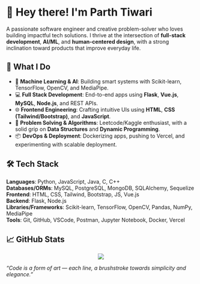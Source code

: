 # 👋 Hey there! I'm Parth Tiwari

A passionate software engineer and creative problem-solver who loves building impactful tech solutions. I thrive at the intersection of **full-stack development**, **AI/ML**, and **human-centered design**, with a strong inclination toward products that improve everyday life.

## 🚀 What I Do

- 🧠 **Machine Learning & AI**: Building smart systems with Scikit-learn, TensorFlow, OpenCV, and MediaPipe.
- 💻 **Full Stack Development**: End-to-end apps using **Flask**, **Vue.js**, **MySQL**, **Node.js**, and REST APIs.
- 🌐 **Frontend Engineering**: Crafting intuitive UIs using **HTML**, **CSS (Tailwind/Bootstrap)**, and **JavaScript**.
- 🧪 **Problem Solving & Algorithms**: Leetcode/Kaggle enthusiast, with a solid grip on **Data Structures** and **Dynamic Programming**.
- 📦 **DevOps & Deployment**: Dockerizing apps, pushing to Vercel, and experimenting with scalable deployment.

## 🛠️ Tech Stack

**Languages**: Python, JavaScript, Java, C, C++  
**Databases/ORMs**: MySQL, PostgreSQL, MongoDB, SQLAlchemy, Sequelize  
**Frontend**: HTML, CSS, Tailwind, Bootstrap, JS, Vue.js  
**Backend**: Flask, Node.js  
**Libraries/Frameworks**: Scikit-learn, TensorFlow, OpenCV, Pandas, NumPy, MediaPipe  
**Tools**: Git, GitHub, VSCode, Postman, Jupyter Notebook, Docker, Vercel


## 📈 GitHub Stats

<p align="center">
  <img src="https://github-readme-stats.vercel.app/api/top-langs/?username=parthr1&layout=compact&langs_count=8" />
</p>

_“Code is a form of art — each line, a brushstroke towards simplicity and elegance.”_

